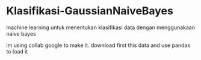 # Klasifikasi-GaussianNaiveBayes
machine learning untuk menentukan klasifikasi data dengan menggunakaan naive bayes

im using collab google to make it.
download first this data and use pandas to load it
